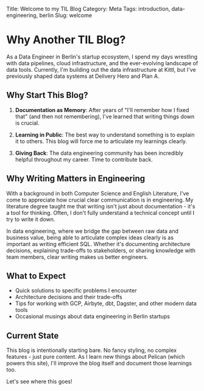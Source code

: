 Title: Welcome to my TIL Blog
Category: Meta
Tags: introduction, data-engineering, berlin
Slug: welcome

# Why Another TIL Blog?

As a Data Engineer in Berlin's startup ecosystem, I spend my days wrestling with data pipelines, cloud infrastructure, and the ever-evolving landscape of data tools. Currently, I'm building out the data infrastructure at Kittl, but I've previously shaped data systems at Delivery Hero and Plan A.

## Why Start This Blog?

1. **Documentation as Memory**: After years of "I'll remember how I fixed that" (and then not remembering), I've learned that writing things down is crucial.

2. **Learning in Public**: The best way to understand something is to explain it to others. This blog will force me to articulate my learnings clearly.

3. **Giving Back**: The data engineering community has been incredibly helpful throughout my career. Time to contribute back.

## Why Writing Matters in Engineering

With a background in both Computer Science and English Literature, I've come to appreciate how crucial clear communication is in engineering. My literature degree taught me that writing isn't just about documentation - it's a tool for thinking. Often, I don't fully understand a technical concept until I try to write it down.

In data engineering, where we bridge the gap between raw data and business value, being able to articulate complex ideas clearly is as important as writing efficient SQL. Whether it's documenting architecture decisions, explaining trade-offs to stakeholders, or sharing knowledge with team members, clear writing makes us better engineers.

## What to Expect

- Quick solutions to specific problems I encounter
- Architecture decisions and their trade-offs
- Tips for working with GCP, Airbyte, dbt, Dagster, and other modern data tools
- Occasional musings about data engineering in Berlin startups

## Current State

This blog is intentionally starting bare. No fancy styling, no complex features - just pure content. As I learn new things about Pelican (which powers this site), I'll improve the blog itself and document those learnings too.

Let's see where this goes!
